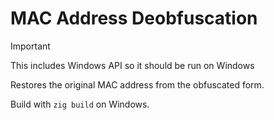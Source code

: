 # MAC Address Deobfuscation

> [!IMPORTANT]
> This includes Windows API so it should be run on Windows

Restores the original MAC address from the obfuscated form.

Build with `zig build` on Windows.
